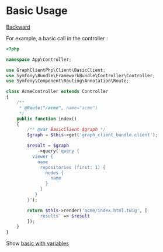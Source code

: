 Basic Usage
===========

[Backward](../bundle-usage.md)

For example, a basic call in the controller : 
```php
<?php

namespace App\Controller;

use GraphClientPhp\Client\BasicClient;
use Symfony\Bundle\FrameworkBundle\Controller\Controller;
use Symfony\Component\Routing\Annotation\Route;

class AcmeController extends Controller
{
    /**
     * @Route("/acme", name="acme")
     */
    public function index()
    {
        /** @var BasicClient $graph */
        $graph = $this->get('graph_client_bundle.client');

        $result = $graph
            ->query('query {
          viewer {
            name
             repositories (first: 1) {
               nodes {
                 name
               }
             }
           }
        }');

        return $this->render('acme/index.html.twig', [
            'results' => $result
        ]);
    }
}
```

Show [basic with variables](./basic-with-variables.md)
